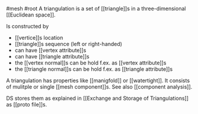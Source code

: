 #mesh #root
A triangulation is a set of [[triangle]]s in a three-dimensional [[Euclidean space]].

Is constructed by
- [[vertice]]s location
- [[triangle]]s sequence (left or right-handed)
- can have [[vertex attribute]]s
- can have [[triangle attribute]]s
- the [[vertex normal]]s can be hold f.ex. as [[vertex attribute]]s
- the [[triangle normal]]s can be hold f.ex. as [[triangle attribute]]s

A triangulation has properties like [[manigfold]] or [[watertight]]. It consists of mulitple or single [[mesh component]]s. See also [[component analysis]].

DS stores them as explained in [[Exchange and Storage of Triangulations]] as [[proto file]]s.